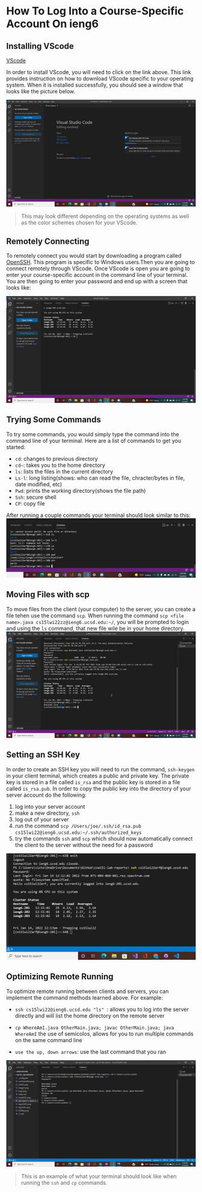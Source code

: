 # How To Log Into a Course-Specific Account On ieng6

## Installing VScode
[VScode](https://code.visualstudio.com/)

In order to install VScode, you will need to click on the link above. This link provides instruction on how to download VScode specific to your operating system. When it is installed successfully, you should see a window that looks like the picture below. 

![Image](installVSC.png)
> This may look different depending on the operating systems as well as the color schemes chosen for your VScode.

## Remotely Connecting
To remotely connect you would start by downloading a program called [OpenSSH](https://docs.microsoft.com/en-us/windows-server/administration/openssh/openssh_install_firstuse). This program is specific to Windows users.Then you are going to connect remotely through VScode. Once VScode is open you are going to enter your course-specific account in the command line of your terminal. You are then going to enter your password and end up with a screen that looks like: 

![Image](CSVSC.png)
## Trying Some Commands
To try some commands, you would simply type the command into the command line of your terminal. 
Here are a list of commands to get you started:
- ```cd```: changes to previous directory
- ```cd~```: takes you to the home directory
- ```ls```: lists the files in the current directory
- ```Ls-l```: long listing(shows: who can read the file, chracter/bytes in file, date modified, etc)
- ```Pwd```: prints the working directory(shows the file path)
- ```Ssh```: secure shell
- ```CP```: copy file

After running a couple commands your terminal should look similar to this:
![Image](commandTest.png)

## Moving Files with scp

To move files from the client (your computer) to the server, you can create a file tehen use the command ```scp```. When running the command ```scp <file name>.java cs15lwi22zz@ieng6.ucsd.edu:~/```, you will be prompted to login and using the ```ls``` command, that new file wile be in your home directory. 
![Image](loginVSC.png)

## Setting an SSH Key

In order to create an SSH key you will need to run the command, ```ssh-keygen``` in your client terminal, which creates a public and private key. The private key is stored in a file called `is_rsa` and the public key is stored in a file called `is_rsa.pub`. In order to copy the public key into the directory of your server account do the following:

1. log into your server account
2. make a new directory, ```ssh```
3. log out of your server
4. run the command ```scp /Users/joe/.ssh/id_rsa.pub cs15lwi22@ieng6.ucsd.edu:~/.ssh/authorized_keys```
5. try the commands ```ssh``` and ```scp``` which should now automatically connect the client to the server without the need for a password

![Image](SSHKey.png)

## Optimizing Remote Running

To optimize remote running between clients and servers, you can implement the command methods learned above. For example:

* ```ssh cs15lwi22@ieng6.ucsd.edu "ls" ```: allows you to log into the server directly and will list the home directory on the remote server

* ```cp WhereAmI.java OtherMain.java; javac OtherMain.java; java WhereAmI``` the use of semicolos, allows for you to run multiple commands on the same command line
* `use the up, down arrows`: use the last command that you ran

![Image](Optimize.png)
> This is an example of what your terminal should look like when running the ```ssh``` and ```cp``` commands.
